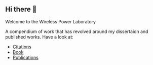 ## Hi there 👋

Welcome to the Wireless Power Laboratory

A compendium of work that has revolved around my dissertaion and published works. Have a look at:

* [Citations](https://scholar.google.com/citations?user=51o8nzEAAAAJ&hl=cs&oi=sra)
* [Book](https://www.amazon.com/Wireless-Power-Magnetic-Resonance-application/dp/B01F9GHQGK)
* [Publications](https://www.amazon.com/stores/Christopher-A.-Tucker/author/B013BOUOPM?ref=ap_rdr&isDramIntegrated=true&shoppingPortalEnabled=true)


<!--

**Here are some ideas to get you started:**

🙋‍♀️ A short introduction - what is your organization all about?
🌈 Contribution guidelines - how can the community get involved?
👩‍💻 Useful resources - where can the community find your docs? Is there anything else the community should know?
🍿 Fun facts - what does your team eat for breakfast?
🧙 Remember, you can do mighty things with the power of [Markdown](https://docs.github.com/github/writing-on-github/getting-started-with-writing-and-formatting-on-github/basic-writing-and-formatting-syntax)
-->
